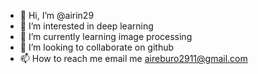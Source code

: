 - 👋 Hi, I’m @airin29
- 👀 I’m interested in deep learning
- 🌱 I’m currently learning image processing
- 💞️ I’m looking to collaborate on github
- 📫 How to reach me email me aireburo2911@gmail.com

<!---
airin29/airin29 is a ✨ special ✨ repository because its `README.md` (this file) appears on your GitHub profile.
You can click the Preview link to take a look at your changes.
--->
